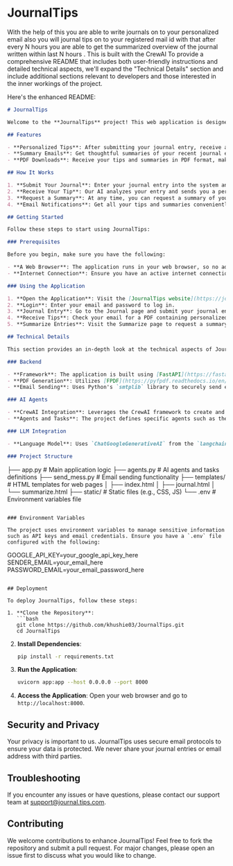 # JournalTips
With the help of this you are able to write journals on to your personalized email also you will journal tips on to your registered mail id with that after every N hours you are able to get the summarized overview of the journal written within last N hours . This is built with the CrewAI
To provide a comprehensive README that includes both user-friendly instructions and detailed technical aspects, we'll expand the "Technical Details" section and include additional sections relevant to developers and those interested in the inner workings of the project.

Here's the enhanced README:

```markdown
# JournalTips

Welcome to the **JournalTips** project! This web application is designed to enhance your journaling experience by providing personalized tips and summaries based on your journal entries. Whether you're a seasoned writer or just getting started, JournalTips aims to offer you insightful feedback to help guide your reflections and growth.

## Features

- **Personalized Tips**: After submitting your journal entry, receive a personalized tip crafted by our AI to help you gain new perspectives on your reflections.
- **Summary Emails**: Get thoughtful summaries of your recent journal entries, highlighting key themes and insights.
- **PDF Downloads**: Receive your tips and summaries in PDF format, making it easy to save and refer back to them later.

## How It Works

1. **Submit Your Journal**: Enter your journal entry into the system and provide your email address.
2. **Receive Your Tip**: Our AI analyzes your entry and sends you a personalized tip in PDF format via email.
3. **Request a Summary**: At any time, you can request a summary of your journal entries from the past few hours.
4. **Email Notifications**: Get all your tips and summaries conveniently sent to your email inbox.

## Getting Started

Follow these steps to start using JournalTips:

### Prerequisites

Before you begin, make sure you have the following:

- **A Web Browser**: The application runs in your web browser, so no additional software is needed.
- **Internet Connection**: Ensure you have an active internet connection to use the application and receive emails.

### Using the Application

1. **Open the Application**: Visit the [JournalTips website](https://journal.tips.com).
2. **Login**: Enter your email and password to log in.
3. **Journal Entry**: Go to the Journal page and submit your journal entry.
4. **Receive Tips**: Check your email for a PDF containing personalized tips.
5. **Summarize Entries**: Visit the Summarize page to request a summary of recent journal entries.

## Technical Details

This section provides an in-depth look at the technical aspects of JournalTips:

### Backend

- **Framework**: The application is built using [FastAPI](https://fastapi.tiangolo.com/), a modern and fast web framework for Python, known for its high performance and ease of use.
- **PDF Generation**: Utilizes [FPDF](https://pyfpdf.readthedocs.io/en/latest/) to generate PDF documents from the journal tips and summaries.
- **Email Sending**: Uses Python's `smtplib` library to securely send emails via SMTP.

### AI Agents

- **CrewAI Integration**: Leverages the CrewAI framework to create and manage AI agents that analyze journal entries and generate personalized tips and summaries.
- **Agents and Tasks**: The project defines specific agents such as the "Journal Tip Advisor" and "Reflective Summary Curator" to perform tasks like generating tips and summarizing entries.

### LLM Integration

- **Language Model**: Uses `ChatGoogleGenerativeAI` from the `langchain_google_genai` package to interact with the Gemini-1.5-Flash model for natural language processing tasks.

### Project Structure

```
├── app.py                 # Main application logic
├── agents.py              # AI agents and tasks definitions
├── send_mess.py           # Email sending functionality
├── templates/             # HTML templates for web pages
│   ├── index.html
│   ├── journal.html
│   └── summarize.html
├── static/                # Static files (e.g., CSS, JS)
└── .env                   # Environment variables file
```

### Environment Variables

The project uses environment variables to manage sensitive information such as API keys and email credentials. Ensure you have a `.env` file configured with the following:

```
GOOGLE_API_KEY=your_google_api_key_here
SENDER_EMAIL=your_email_here
PASSWORD_EMAIL=your_email_password_here
```

## Deployment

To deploy JournalTips, follow these steps:

1. **Clone the Repository**: 
   ```bash
   git clone https://github.com/khushie03/JournalTips.git
   cd JournalTips
   ```

2. **Install Dependencies**:
   ```bash
   pip install -r requirements.txt
   ```

3. **Run the Application**:
   ```bash
   uvicorn app:app --host 0.0.0.0 --port 8000
   ```

4. **Access the Application**: Open your web browser and go to `http://localhost:8000`.

## Security and Privacy

Your privacy is important to us. JournalTips uses secure email protocols to ensure your data is protected. We never share your journal entries or email address with third parties.

## Troubleshooting

If you encounter any issues or have questions, please contact our support team at support@journal.tips.com.

## Contributing

We welcome contributions to enhance JournalTips! Feel free to fork the repository and submit a pull request. For major changes, please open an issue first to discuss what you would like to change.


